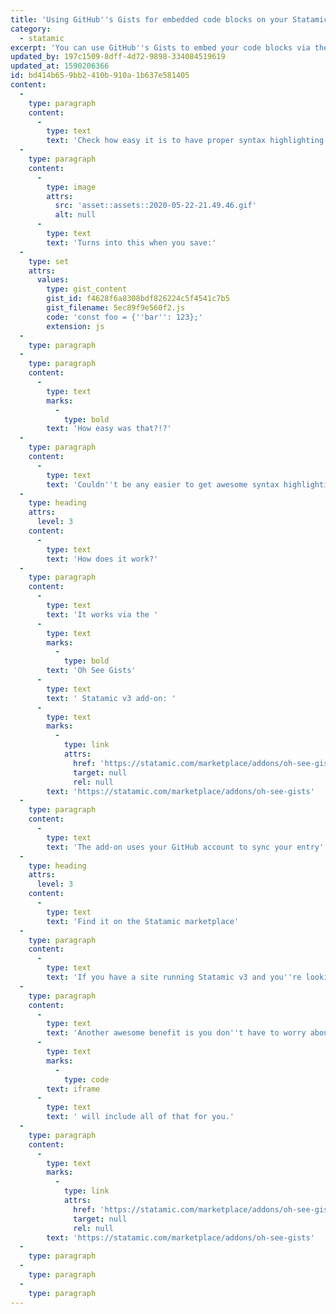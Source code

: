 ```yaml
---
title: 'Using GitHub''s Gists for embedded code blocks on your Statamic v3 site'
category:
  - statamic
excerpt: 'You can use GitHub''s Gists to embed your code blocks via the Oh See Gists add-on.'
updated_by: 197c1509-8dff-4d72-9898-334084519619
updated_at: 1590206366
id: bd414b65-9bb2-410b-910a-1b637e581405
content:
  -
    type: paragraph
    content:
      -
        type: text
        text: 'Check how easy it is to have proper syntax highlighting added to your code blocks:'
  -
    type: paragraph
    content:
      -
        type: image
        attrs:
          src: 'asset::assets::2020-05-22-21.49.46.gif'
          alt: null
      -
        type: text
        text: 'Turns into this when you save:'
  -
    type: set
    attrs:
      values:
        type: gist_content
        gist_id: f4628f6a8308bdf826224c5f4541c7b5
        gist_filename: 5ec89f9e560f2.js
        code: 'const foo = {''bar'': 123};'
        extension: js
  -
    type: paragraph
  -
    type: paragraph
    content:
      -
        type: text
        marks:
          -
            type: bold
        text: 'How easy was that?!?'
  -
    type: paragraph
    content:
      -
        type: text
        text: 'Couldn''t be any easier to get awesome syntax highlighting directly into your website! '
  -
    type: heading
    attrs:
      level: 3
    content:
      -
        type: text
        text: 'How does it work?'
  -
    type: paragraph
    content:
      -
        type: text
        text: 'It works via the '
      -
        type: text
        marks:
          -
            type: bold
        text: 'Oh See Gists'
      -
        type: text
        text: ' Statamic v3 add-on: '
      -
        type: text
        marks:
          -
            type: link
            attrs:
              href: 'https://statamic.com/marketplace/addons/oh-see-gists'
              target: null
              rel: null
        text: 'https://statamic.com/marketplace/addons/oh-see-gists'
  -
    type: paragraph
    content:
      -
        type: text
        text: 'The add-on uses your GitHub account to sync your entry''s content to Gists whenever you save data.'
  -
    type: heading
    attrs:
      level: 3
    content:
      -
        type: text
        text: 'Find it on the Statamic marketplace'
  -
    type: paragraph
    content:
      -
        type: text
        text: 'If you have a site running Statamic v3 and you''re looking to embed code blocks with proper syntax highlighting, look no further!'
  -
    type: paragraph
    content:
      -
        type: text
        text: 'Another awesome benefit is you don''t have to worry about installing CSS/JS for syntax highlighting into your site. GitHub''s Gist '
      -
        type: text
        marks:
          -
            type: code
        text: iframe
      -
        type: text
        text: ' will include all of that for you.'
  -
    type: paragraph
    content:
      -
        type: text
        marks:
          -
            type: link
            attrs:
              href: 'https://statamic.com/marketplace/addons/oh-see-gists'
              target: null
              rel: null
        text: 'https://statamic.com/marketplace/addons/oh-see-gists'
  -
    type: paragraph
  -
    type: paragraph
  -
    type: paragraph
---
```

